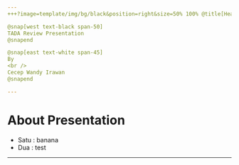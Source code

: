 ```yaml
---
+++?image=template/img/bg/black&position=right&size=50% 100% @title[Heading + List Body]

@snap[west text-black span-50]
TADA Review Presentation
@snapend

@snap[east text-white span-45]
By
<br />
Cecep Wandy Irawan
@snapend

---
```


# About Presentation

- Satu : banana
- Dua : test

---
